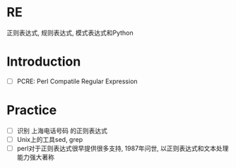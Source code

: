 # RE
正则表达式, 规则表达式, 模式表达式和Python
# Introduction
- [ ] PCRE: Perl Compatile Regular Expression
# Practice
- [ ] 识别 上海电话号码 的正则表达式
- [ ] Unix上的工具sed, grep
- [ ] perl对于正则表达式很早提供很多支持, 1987年问世, 以正则表达式和文本处理能力强大著称
